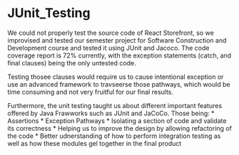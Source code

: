# JUnit_Testing

We could not properly test the source code of React Storefront, so we improvised and tested our semester project for Software Construction and Development course and tested it using JUnit and Jacoco. The code coverage report is 72% currently, with the exception statements (catch, and final clauses) being the only untested code. 

Testing thosee clauses would require us to cause intentional exception or use an advanced framework to travseerse those pathways, which would be time consuming and not very fruitful for our final results. 

Furthermore, the unit testing taught us about different important features offered by Java Frawworks such as JUnit and JaCoCo. Those being:
    * Assertions
    * Exception Pathways
    * Isolating a section of code and validate its correctness
    * Helping us to improve the design by allowing refactoring of the code
    * Better udnerstanding of how to perform integration testing as well as how these modules gel together in the final product